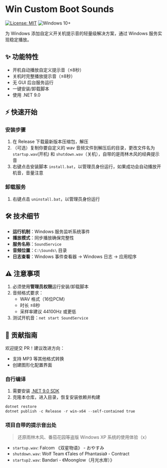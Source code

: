 # Win Custom Boot Sounds

[![License: MIT](https://img.shields.io/badge/License-MIT-yellow.svg)](https://opensource.org/licenses/MIT)
![Windows 10+](https://img.shields.io/badge/Windows-10+-0078D6)

为 Windows 添加自定义开关机提示音的轻量级解决方案，通过 Windows 服务实现稳定播放。

## ✨ 功能特性

- 开机自动播放自定义提示音（≤8秒）
- 关机时完整播放提示音（≤8秒）
- 无 GUI 后台服务运行
- 一键安装/卸载脚本
- 使用 .NET 9.0

## ⚡ 快速开始

### 安装步骤

1. 在 Release 下载最新版本压缩包，解压
2. （可选）复制你要自定义的 wav 音频文件到解压后的目录，更改文件名为 `startup.wav`(开机) 和 `shutdown.wav`（关机），自带的是雨林木风的经典提示音
3. 右键点击安装脚本 `install.bat`，以管理员身份运行，如果成功会自动播放开机音，音量注意

### 卸载服务

1. 右键点击 `uninstall.bat`，以管理员身份运行

## 🛠️ 技术细节

- **运行机制**：Windows 服务监听系统事件
- **播放模式**：同步播放确保完整性
- **服务名称**：`SoundService`
- **音频位置**：`C:\Sounds\` 目录
- **日志查看**：Windows 事件查看器 -> Windows 日志 -> 应用程序

## ⚠️ 注意事项

1. 必须使用**管理员权限**运行安装/卸载脚本
2. 音频格式要求：
   - WAV 格式（16位PCM）
   - 时长 ≤8秒
   - 采样率建议 44100Hz 或更低
3. 测试开机音：`net start SoundService`

## 🤝 贡献指南

欢迎提交 PR！建议改进方向：

- 支持 MP3 等其他格式转换
- 创建图形化配置界面

### 自行编译

1. 需要安装 [.NET 9.0 SDK](https://dotnet.microsoft.com/download/dotnet/9.0)
2. 克隆本仓库，进入目录，恢复安装依赖并构建

```powershell
dotnet restore
dotnet publish -c Release -r win-x64 --self-contained true
```

### 项目自带的提示音出处
> 还原雨林木风、番茄花园等盗版 Windows XP 系统的使用体验（x）
- `startup.wav`: Falcom 《双星物语》 - おやすみ
- `shutdown.wav`: Wolf Team 《Tales of Phantasia》 - Contract
- `startup2.wav`: Bandari - 《Moonglow（月光水岸）》
